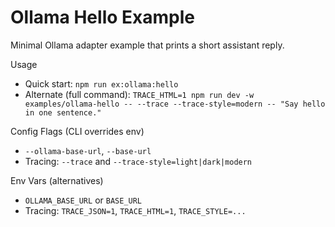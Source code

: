 # Ollama Hello Example

Minimal Ollama adapter example that prints a short assistant reply.

Usage
- Quick start: `npm run ex:ollama:hello`
- Alternate (full command): `TRACE_HTML=1 npm run dev -w examples/ollama-hello -- --trace --trace-style=modern -- "Say hello in one sentence."`

Config Flags (CLI overrides env)
- `--ollama-base-url`, `--base-url`
- Tracing: `--trace` and `--trace-style=light|dark|modern`

Env Vars (alternatives)
- `OLLAMA_BASE_URL` or `BASE_URL`
- Tracing: `TRACE_JSON=1`, `TRACE_HTML=1`, `TRACE_STYLE=...`
